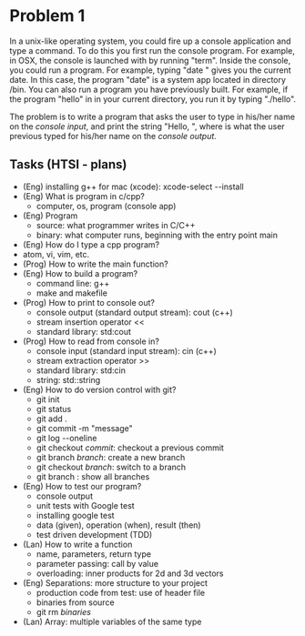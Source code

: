 # Problem 1

In a unix-like operating system, you could fire up a console application and type a command. To do this you first run the console program. For example, in OSX, the console is launched with by running "term". Inside the console, you could run a program. For example, typing "date <ret>" gives you the current date. In this case, the program "date" is a system app located in directory /bin. You can also run a program you have previously built. For example, if the program "hello" in in your current directory, you run it by typing "./hello".

The problem is to write a program that asks the user to type in his/her name on the _console input_, and print the string "Hello, <name>", where <name> is what the user previous typed for his/her name on the _console output_.

## Tasks (HTSI - plans)
- (Eng) installing g++ for mac (xcode): xcode-select --install
- (Eng) What is program in c/cpp?
  - computer, os, program (console app)
- (Eng) Program
  - source: what programmer writes in C/C++
  - binary: what computer runs, beginning with the entry point main
- (Eng) How do I type a cpp program?
 - atom, vi, vim, etc.
- (Prog) How to write the main function?
- (Eng) How to build a program?
  - command line: g++
  - make and makefile
- (Prog) How to print to console out?
  - console output (standard output stream): cout (c++)
  - stream insertion operator <<
  - standard library: std:cout
- (Prog) How to read from console in?
  - console input (standard input stream): cin (c++)
  - stream extraction operator >>
  - standard library: std:cin
  - string: std::string
- (Eng) How to do version control with git?
   - git init
   - git status
   - git add .
   - git commit -m "message"
   - git log --oneline
   - git checkout _commit_: checkout a previous commit
   - git branch _branch_: create a new branch
   - git checkout _branch_: switch to a branch
   - git branch : show all branches
- (Eng) How to test our program?
  - console output
  - unit tests with Google test
  - installing google test
  - data (given), operation (when), result (then)
  - test driven development (TDD)
- (Lan) How to write a function
  - name, parameters, return type
  - parameter passing: call by value
  - overloading: inner products for 2d and 3d vectors
- (Eng) Separations: more structure to your project
  - production code from test: use of header file
  - binaries from source
  - git rm _binaries_
- (Lan) Array: multiple variables of the same type
